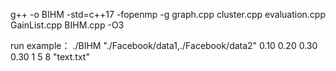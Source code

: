 g++ -o BIHM -std=c++17 -fopenmp -g graph.cpp cluster.cpp evaluation.cpp GainList.cpp BIHM.cpp -O3


run example：
./BIHM "./Facebook/data1,./Facebook/data2" 0.10 0.20 0.30 0.30 1 5 8 "text.txt"
